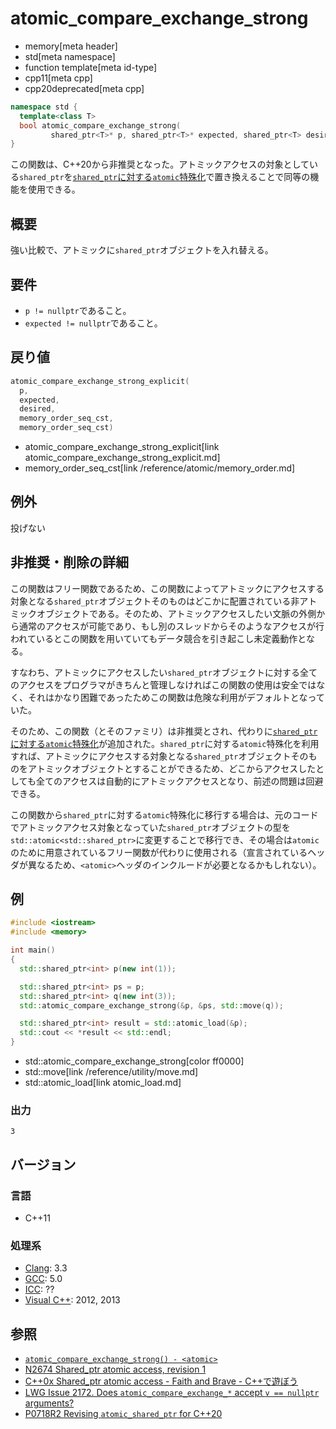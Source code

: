# atomic_compare_exchange_strong
* memory[meta header]
* std[meta namespace]
* function template[meta id-type]
* cpp11[meta cpp]
* cpp20deprecated[meta cpp]

```cpp
namespace std {
  template<class T>
  bool atomic_compare_exchange_strong(
         shared_ptr<T>* p, shared_ptr<T>* expected, shared_ptr<T> desired);
}
```

この関数は、C++20から非推奨となった。アトミックアクセスの対象としている`shared_ptr`を[`shared_ptr`に対する`atomic`特殊化](/reference/memory/atomic.md)で置き換えることで同等の機能を使用できる。

## 概要
強い比較で、アトミックに`shared_ptr`オブジェクトを入れ替える。


## 要件
- `p != nullptr`であること。
- `expected != nullptr`であること。


## 戻り値
```cpp
atomic_compare_exchange_strong_explicit(
  p,
  expected,
  desired,
  memory_order_seq_cst,
  memory_order_seq_cst)
```
* atomic_compare_exchange_strong_explicit[link atomic_compare_exchange_strong_explicit.md]
* memory_order_seq_cst[link /reference/atomic/memory_order.md]


## 例外
投げない

## 非推奨・削除の詳細

この関数はフリー関数であるため、この関数によってアトミックにアクセスする対象となる`shared_ptr`オブジェクトそのものはどこかに配置されている非アトミックオブジェクトである。そのため、アトミックアクセスしたい文脈の外側から通常のアクセスが可能であり、もし別のスレッドからそのようなアクセスが行われているとこの関数を用いていてもデータ競合を引き起こし未定義動作となる。

すなわち、アトミックにアクセスしたい`shared_ptr`オブジェクトに対する全てのアクセスをプログラマがきちんと管理しなければこの関数の使用は安全ではなく、それはかなり困難であったためこの関数は危険な利用がデフォルトとなっていた。

そのため、この関数（とそのファミリ）は非推奨とされ、代わりに[`shared_ptr`に対する`atomic`特殊化](/reference/memory/atomic.md)が追加された。`shared_ptr`に対する`atomic`特殊化を利用すれば、アトミックにアクセスする対象となる`shared_ptr`オブジェクトそのものをアトミックオブジェクトとすることができるため、どこからアクセスしたとしても全てのアクセスは自動的にアトミックアクセスとなり、前述の問題は回避できる。

この関数から`shared_ptr`に対する`atomic`特殊化に移行する場合は、元のコードでアトミックアクセス対象となっていた`shared_ptr`オブジェクトの型を`std::atomic<std::shared_ptr>`に変更することで移行でき、その場合は`atomic`のために用意されているフリー関数が代わりに使用される（宣言されているヘッダが異なるため、`<atomic>`ヘッダのインクルードが必要となるかもしれない）。

## 例
```cpp example
#include <iostream>
#include <memory>

int main()
{
  std::shared_ptr<int> p(new int(1));

  std::shared_ptr<int> ps = p;
  std::shared_ptr<int> q(new int(3));
  std::atomic_compare_exchange_strong(&p, &ps, std::move(q));

  std::shared_ptr<int> result = std::atomic_load(&p);
  std::cout << *result << std::endl;
}
```
* std::atomic_compare_exchange_strong[color ff0000]
* std::move[link /reference/utility/move.md]
* std::atomic_load[link atomic_load.md]

### 出力
```
3
```


## バージョン
### 言語
- C++11

### 処理系
- [Clang](/implementation.md#clang): 3.3
- [GCC](/implementation.md#gcc): 5.0
- [ICC](/implementation.md#icc): ??
- [Visual C++](/implementation.md#visual_cpp): 2012, 2013


## 参照
- [`atomic_compare_exchange_strong() - <atomic>`](/reference/atomic/atomic_compare_exchange_strong.md)
- [N2674 Shared_ptr atomic access, revision 1](http://www.open-std.org/jtc1/sc22/wg21/docs/papers/2008/n2674.htm)
- [C++0x Shared_ptr atomic access - Faith and Brave - C++で遊ぼう](http://faithandbrave.hateblo.jp/entry/20081015/1224066366)
- [LWG Issue 2172. Does `atomic_compare_exchange_*` accept `v == nullptr` arguments?](http://www.open-std.org/jtc1/sc22/wg21/docs/lwg-defects.html#2172)
- [P0718R2 Revising `atomic_shared_ptr` for C++20](http://www.open-std.org/jtc1/sc22/wg21/docs/papers/2017/p0718r2.html)
